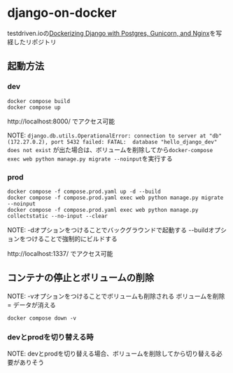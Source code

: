 # django-on-docker

testdriven.ioの[Dockerizing Django with Postgres, Gunicorn, and Nginx](https://testdriven.io/blog/dockerizing-django-with-postgres-gunicorn-and-nginx/)を写経したリポジトリ

## 起動方法

### dev

```shell
docker compose build
docker compose up
```

http://localhost:8000/ でアクセス可能

NOTE: `django.db.utils.OperationalError: connection to server at "db" (172.27.0.2), port 5432 failed: FATAL:  database "hello_django_dev" does not exist`
が出た場合は、ボリュームを削除してから`docker-compose exec web python manage.py migrate --noinput`を実行する


### prod

```shell
docker compose -f compose.prod.yaml up -d --build
docker compose -f compose.prod.yaml exec web python manage.py migrate --noinput
docker compose -f compose.prod.yaml exec web python manage.py collectstatic --no-input --clear
```

NOTE: -dオプションをつけることでバックグラウンドで起動する
--buildオプションをつけることで強制的にビルドする

http://localhost:1337/ でアクセス可能


## コンテナの停止とボリュームの削除

NOTE: -vオプションをつけることでボリュームも削除される
ボリュームを削除 = データが消える

```shell
docker compose down -v
```

### devとprodを切り替える時

NOTE: devとprodを切り替える場合、ボリュームを削除してから切り替える必要がありそう